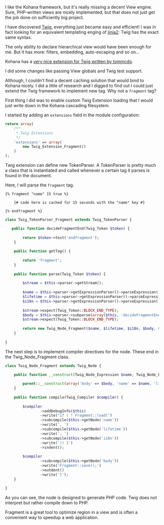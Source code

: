 I like the Kohana framework, but it's really missing a decent View engine. Sure, PHP-written views are nicely implemented, but that does not just get the job done on sufficiently big project.

I have discovered [Twig](twig.sensiolab.org), everything just became easy and efficient! I was in fact looking for an equivalent templating enging of [jinja2](jinja2.pocoo.org): Twig has the exact same syntax. 

The only ability to declare hierarchical view would have been enough for me. But it has more: filters, embedding, auto-escaping and so on...

Kohana has a [very nice extension for Twig written by tommcdo](https://github.com/tommcdo/kohana-twig).

I did some changes like passing View globals and Twig test support.

Although, I couldn't find a decent caching solution that would bind to Kohana nicely. I did a little of research and I digged to find out I could just extend the Twig framework to implement new tag. Why not a ```fragment``` tag?

First thing I did was to enable custom Twig Extension loading that I would just write down in the Kohana cascading filesystem.

I started by adding an ```extensions``` field in the module configuration:

```php
return array(
    /**
     * Twig Extensions
     */
    'extensions' => array(
        new Twig_Extension_Fragment()
    )
);
```

Twig extension can define new TokenParser. A TokenParser is pretty much a class that is instantiated and called whenever a certain tag it parses is found in the document.

Here, I will parse the `fragment` tag.

```jinja
{% fragment "name" 15 true %}

    {# code here is cached for 15 seconds with the "name" key #}

{% endfragment %}
```

```php
class Twig_TokenParser_Fragment extends Twig_TokenParser {

   public function decideFragmentEnd(Twig_Token $token) {                                                                                            
                                                                                                                                                      
        return $token->test('endfragment');                                                                                                           
    }                                                                                                                                                 
                                                                                                                                                      
    public function getTag() {                                                                                                                        
                                                                                                                                                      
        return 'fragment';                                                                                                                            
    }                                                                                                                                                 
                                                                                                                                                      
    public function parse(Twig_Token $token) {                                                                                                        
                                                                                                                                                      
        $stream = $this->parser->getStream();                                                                                                         
                                                                                                                                                      
        $name = $this->parser->getExpressionParser()->parseExpression();                                                                              
        $lifetime = $this->parser->getExpressionParser()->parseExpression();                                                                          
        $i18n = $this->parser->getExpressionParser()->parseExpression();                                                                              
                                                                                                                                                      
        $stream->expect(Twig_Token::BLOCK_END_TYPE);                                                                                                  
        $body = $this->parser->subparse(array($this, 'decideFragmentEnd'), true);                                                                     
        $stream->expect(Twig_Token::BLOCK_END_TYPE);                                                                                                  
                                                                                                                                                      
        return new Twig_Node_Fragment($name, $lifetime, $i18n, $body, $token->getLine(), $this->getTag());                                            
    }                                                                                                                                                 
                                                                                                                                                      
} 
```

The next step is to implement compiler directives for the node. These end in the Twig_Node_Fragment class.

```php
class Twig_Node_Fragment extends Twig_Node { 

    public function __construct(Twig_Node_Expression $name, Twig_Node_Expression $lifetime, Twig_Node_Expression $i18n, Twig_NodeInterface $body, $lineno, $tag = null) {                                                                                                                                   
                                                                                                                                                      
        parent::__construct(array('body' => $body, 'name' => $name, 'lifetime' => $lifetime, 'i18n' => $i18n), array(), $lineno, $tag);               
    }                                                                                                                                                 
                                                                                                                                                      
    public function compile(Twig_Compiler $compiler) {                                                                                                
                                                                                                                                                      
        $compiler                                                                                                                                     
                ->addDebugInfo($this)                                                                                                                 
                ->write("if ( ! Fragment::load(")                                                                                                     
                ->subcompile($this->getNode('name'))                                                                                                  
                ->write(', ')                                                                                                                         
                ->subcompile($this->getNode('lifetime'))                                                                                              
                ->write(', ')                                                                                                                         
                ->subcompile($this->getNode('i18n'))                                                                                                  
                ->write(')) {')                                                                                                                       
                ->indent();                                                                                                                           
                                                                                                                                                      
        $compiler                                                                                                                                     
                ->subcompile($this->getNode('body'))                                                                                                  
                ->write('Fragment::save();')                                                                                                          
                ->outdent()                                                                                                                           
                ->write('}');                                                                                                                         
    }                                                                                                                                                 
                                                                                                                                                      
}  
```

As you can see, the node is designed to generate PHP code. Twig does not interpret but rather compile down to PHP.

Fragment is a great tool to optimize region in a view and is often a convenient way to speedup a web application. 